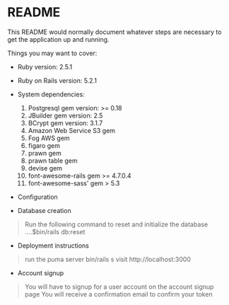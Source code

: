 # README

This README would normally document whatever steps are necessary to get the
application up and running.

Things you may want to cover:

* Ruby version: 2.5.1

* Ruby on Rails version: 5.2.1

* System dependencies:
  1. Postgresql gem version: >= 0.18
  2. JBuilder gem version: 2.5
  3. BCrypt gem version: 3.1.7
  4. Amazon Web Service S3 gem
  5. Fog AWS gem
  6. figaro gem
  7. prawn gem
  8. prawn table gem
  9. devise gem
  10. font-awesome-rails gem >= 4.7.0.4
  11. font-awesome-sass' gem > 5.3

* Configuration

* Database creation
> Run the following command to reset and initialize the database 
....$bin/rails db:reset

* Deployment instructions
> run the puma server
> bin/rails s
> visit http://localhost:3000 

* Account signup
> You will have to signup for a user account on the account signup page
> You will receive a confirmation email to confirm your token


